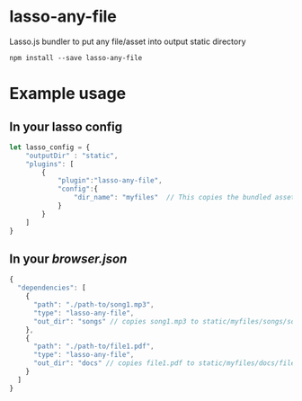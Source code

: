 # lasso-any-file

Lasso.js bundler to put any file/asset into output static directory

```shell
npm install --save lasso-any-file
```
# Example usage

In your lasso config 
---

```javascript
let lasso_config = {
    "outputDir" : "static",
    "plugins": [
        {
            "plugin":"lasso-any-file",
            "config":{
                "dir_name": "myfiles"  // This copies the bundled assets to static/myfiles
            }
        }
    ]
}
```

In your ***browser.json*** 
---

```javascript
{
  "dependencies": [
    {
      "path": "./path-to/song1.mp3",
      "type": "lasso-any-file",
      "out_dir": "songs" // copies song1.mp3 to static/myfiles/songs/song1.mp3
    },
    {
      "path": "./path-to/file1.pdf",
      "type": "lasso-any-file",
      "out_dir": "docs" // copies file1.pdf to static/myfiles/docs/file1.pdf
    }
  ]
}
```